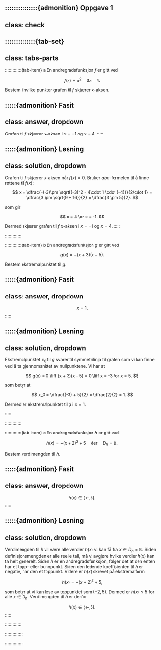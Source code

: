 :::::::::::::::{admonition} Oppgave 1
---
class: check
---
::::::::::::::{tab-set}
---
class: tabs-parts
---
:::::::::::::{tab-item} a
En andregradsfunksjon $f$ er gitt ved 

$$
f(x) = x^2 - 3x - 4.
$$

Bestem i hvilke punkter grafen til $f$ skjærer $x$-aksen.

:::::{admonition} Fasit
---
class: answer, dropdown
---
Grafen til $f$ skjærer $x$-aksen i $x = -1$ og $x = 4$.
:::::

:::::{admonition} Løsning
---
class: solution, dropdown
---
Grafen til $f$ skjærer $x$-aksen når $f(x) = 0$. Bruker $abc$-formelen til å finne røttene til $f(x)$:

$$
x = \dfrac{-(-3)\pm \sqrt{(-3)^2 - 4\cdot 1 \cdot (-4)}}{2\cdot 1} = \dfrac{3 \pm \sqrt{9 + 16}}{2} = \dfrac{3 \pm 5}{2}.
$$

som gir 

$$
x = 4 \or x = -1. 
$$

Dermed skjærer grafen til $f$ $x$-aksen i $x = -1$ og $x = 4$.
:::::

:::::::::::::


:::::::::::::{tab-item} b
En andregradsfunksjon $g$ er gitt ved 

$$
g(x) = -(x + 3)(x - 5).
$$

Bestem ekstremalpunktet til $g$.


:::::{admonition} Fasit
---
class: answer, dropdown
---
$$
x = 1.
$$
:::::


:::::{admonition} Løsning
---
class: solution, dropdown
---
Ekstremalpunktet $x_0$ til $g$ svarer til symmetrilinja til grafen som vi kan finne ved å ta gjennomsnittet av nullpunktene. Vi har at 

$$
g(x) = 0 \liff (x + 3)(x - 5) = 0 \liff x = -3 \or x = 5.
$$

som betyr at 

$$
x_0 = \dfrac{(-3) + 5}{2} = \dfrac{2}{2} = 1.
$$

Dermed er ekstremalpunktet til $g$ i $x = 1$.

:::::

:::::::::::::


:::::::::::::{tab-item} c
En andregradsfunksjon $h$ er gitt ved 

$$
h(x) = -(x + 2)^2 + 5 \quad \text{der} \quad D_h = \mathbb{R}.
$$

Bestem verdimengden til $h$.


:::::{admonition} Fasit
---
class: answer, dropdown
---
$$
h(x) \in \langle \gets, 5].
$$
:::::

:::::{admonition} Løsning
---
class: solution, dropdown
---
Verdimengden til $h$ vil være alle verdier $h(x)$ vi kan få fra $x \in D_h = \mathbb{R}$. Siden definisjonsmengden er alle reelle tall, må vi avgjøre hvilke verdier $h(x)$ kan ta helt generelt. Siden $h$ er en andregradsfunksjon, følger det at den enten har et topp- eller bunnpunkt. Siden den ledende koeffisienten til $h$ er negativ, har den et toppunkt. Videre er $h(x)$ skrevet på ekstremalform

$$
h(x) = -(x + 2)^2 + 5,
$$

som betyr at vi kan lese av toppunktet som $(-2, 5)$. Dermed er $h(x) \leq 5$ for alle $x \in D_h$. Verdimengden til $h$ er derfor 

$$
h(x) \in \langle \gets, 5].
$$
:::::


:::::::::::::

::::::::::::::


:::::::::::::::



